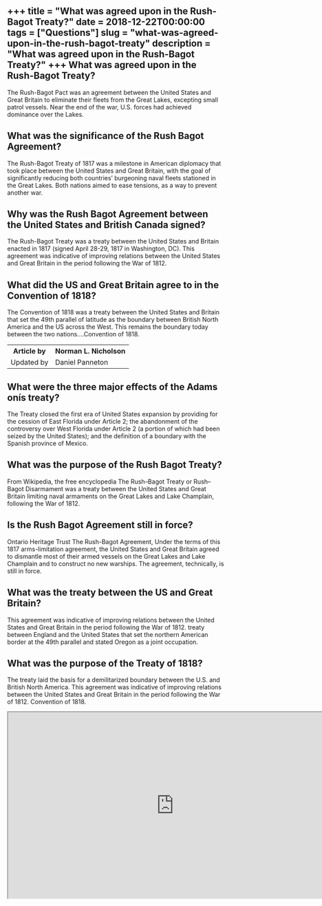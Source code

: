 +++
title = "What was agreed upon in the Rush-Bagot Treaty?"
date = 2018-12-22T00:00:00
tags = ["Questions"]
slug = "what-was-agreed-upon-in-the-rush-bagot-treaty"
description = "What was agreed upon in the Rush-Bagot Treaty?"
+++
What was agreed upon in the Rush-Bagot Treaty?
----------------------------------------------

The Rush-Bagot Pact was an agreement between the United States and Great Britain to eliminate their fleets from the Great Lakes, excepting small patrol vessels. Near the end of the war, U.S. forces had achieved dominance over the Lakes.

What was the significance of the Rush Bagot Agreement?
------------------------------------------------------

The Rush-Bagot Treaty of 1817 was a milestone in American diplomacy that took place between the United States and Great Britain, with the goal of significantly reducing both countries’ burgeoning naval fleets stationed in the Great Lakes. Both nations aimed to ease tensions, as a way to prevent another war.

Why was the Rush Bagot Agreement between the United States and British Canada signed?
-------------------------------------------------------------------------------------

The Rush-Bagot Treaty was a treaty between the United States and Britain enacted in 1817 (signed April 28-29, 1817 in Washington, DC). This agreement was indicative of improving relations between the United States and Great Britain in the period following the War of 1812.

What did the US and Great Britain agree to in the Convention of 1818?
---------------------------------------------------------------------

The Convention of 1818 was a treaty between the United States and Britain that set the 49th parallel of latitude as the boundary between British North America and the US across the West. This remains the boundary today between the two nations….Convention of 1818.

<table><tr><th>Article by</th><th>Norman L. Nicholson</th></tr><tr><td>Updated by</td><td>Daniel Panneton</td></tr></table>

What were the three major effects of the Adams onís treaty?
-----------------------------------------------------------

The Treaty closed the first era of United States expansion by providing for the cession of East Florida under Article 2; the abandonment of the controversy over West Florida under Article 2 (a portion of which had been seized by the United States); and the definition of a boundary with the Spanish province of Mexico.

What was the purpose of the Rush Bagot Treaty?
----------------------------------------------

From Wikipedia, the free encyclopedia The Rush–Bagot Treaty or Rush–Bagot Disarmament was a treaty between the United States and Great Britain limiting naval armaments on the Great Lakes and Lake Champlain, following the War of 1812.

Is the Rush Bagot Agreement still in force?
-------------------------------------------

Ontario Heritage Trust The Rush-Bagot Agreement, Under the terms of this 1817 arms-limitation agreement, the United States and Great Britain agreed to dismantle most of their armed vessels on the Great Lakes and Lake Champlain and to construct no new warships. The agreement, technically, is still in force.

What was the treaty between the US and Great Britain?
-----------------------------------------------------

This agreement was indicative of improving relations between the United States and Great Britain in the period following the War of 1812. treaty between England and the United States that set the northern American border at the 49th parallel and stated Oregon as a joint occupation.

What was the purpose of the Treaty of 1818?
-------------------------------------------

The treaty laid the basis for a demilitarized boundary between the U.S. and British North America. This agreement was indicative of improving relations between the United States and Great Britain in the period following the War of 1812. Convention of 1818.

<iframe allow="accelerometer; autoplay; clipboard-write; encrypted-media; gyroscope; picture-in-picture" allowfullscreen="" class="__youtube_prefs__  epyt-is-override  no-lazyload" data-no-lazy="1" data-origheight="433" data-origwidth="770" data-skipgform_ajax_framebjll="" height="433" id="_ytid_92196" loading="lazy" src="https://www.youtube.com/embed/lGZpqr2KqXM?enablejsapi=1&autoplay=0&cc_load_policy=0&cc_lang_pref=&iv_load_policy=1&loop=0&modestbranding=0&rel=1&fs=1&playsinline=0&autohide=2&theme=dark&color=red&controls=1&" title="YouTube player" width="770"></iframe>